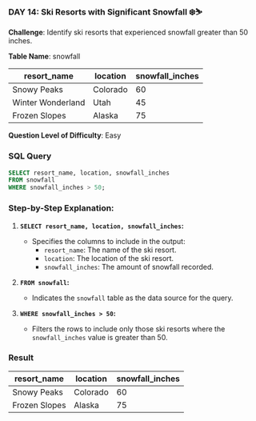 ### DAY 14: Ski Resorts with Significant Snowfall ❄️⛷️

**Challenge**: Identify ski resorts that experienced snowfall greater than 50 inches.


**Table Name**: snowfall

| resort_name      | location      | snowfall_inches |
|-------------------|---------------|-----------------|
| Snowy Peaks      | Colorado      | 60              |
| Winter Wonderland | Utah         | 45              |
| Frozen Slopes    | Alaska        | 75              |



**Question Level of Difficulty**: Easy


### SQL Query

```sql
SELECT resort_name, location, snowfall_inches
FROM snowfall
WHERE snowfall_inches > 50;
```

### Step-by-Step Explanation:

1. **`SELECT resort_name, location, snowfall_inches`:**
   - Specifies the columns to include in the output:
     - `resort_name`: The name of the ski resort.
     - `location`: The location of the ski resort.
     - `snowfall_inches`: The amount of snowfall recorded.

2. **`FROM snowfall`:**
   - Indicates the `snowfall` table as the data source for the query.

3. **`WHERE snowfall_inches > 50`:**
   - Filters the rows to include only those ski resorts where the `snowfall_inches` value is greater than 50.



### Result

| resort_name   | location  | snowfall_inches |
|---------------|-----------|-----------------|
| Snowy Peaks   | Colorado  | 60              |
| Frozen Slopes | Alaska    | 75              |
